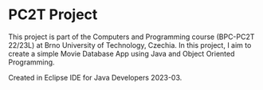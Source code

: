 # PC2T Project

This project is part of the Computers and Programming course (BPC-PC2T 22/23L) at Brno University of Technology, Czechia. In this project, I aim to create a simple Movie Database App using Java and Object Oriented Programming.

Created in Eclipse IDE for Java Developers 2023-03.
